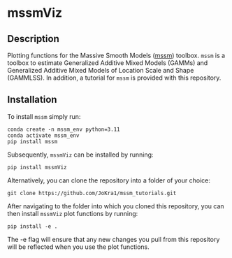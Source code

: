 # mssmViz

## Description

Plotting functions for the Massive Smooth Models ([mssm](https://github.com/JoKra1/mssm)) toolbox. ``mssm`` is a toolbox to estimate Generalized Additive Mixed Models (GAMMs) and Generalized Additive Mixed Models of Location Scale and Shape (GAMMLSS). In addition, a tutorial for ``mssm`` is provided with this repository.

## Installation

To install ``mssm`` simply run:

```
conda create -n mssm_env python=3.11
conda activate mssm_env
pip install mssm
```

Subsequently, ``mssmViz`` can be installed by running:

```
pip install mssmViz
```

Alternatively, you can clone the repository into a folder of your choice:

```
git clone https://github.com/JoKra1/mssm_tutorials.git
```

After navigating to the folder into which you cloned this repository, you can then install `mssmViz` plot functions
by running:

```
pip install -e .
```

The -e flag will ensure that any new changes you pull from this repository will be reflected when you use the plot functions.